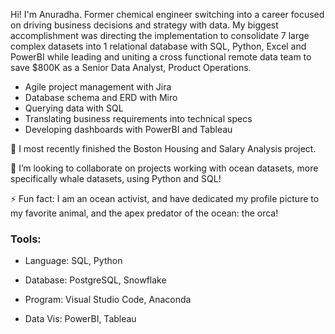 Hi! I'm Anuradha. Former chemical engineer switching into a career focused on driving business decisions and strategy with data. My biggest accomplishment was directing the implementation to consolidate 7 large complex datasets into 1 relational database with SQL, Python, Excel and PowerBI while leading and uniting a cross functional remote data team to save $800K as a Senior Data Analyst, Product Operations.
* Agile project management with Jira
* Database schema and ERD with Miro
* Querying data with SQL
* Translating business requirements into technical specs
* Developing dashboards with PowerBI and Tableau

🌱 I most recently finished the Boston Housing and Salary Analysis project.

👯 I’m looking to collaborate on projects working with ocean datasets, more specifically whale datasets, using Python and SQL!

⚡ Fun fact: I am an ocean activist, and have dedicated my profile picture to my favorite animal, and the apex predator of the ocean: the orca! 

### Tools:
* Language: SQL, Python

* Database: PostgreSQL, Snowflake

* Program: Visual Studio Code, Anaconda

* Data Vis: PowerBI, Tableau
